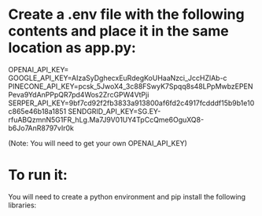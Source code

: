 # Create a .env file with the following contents and place it in the same location as app.py:
OPENAI_API_KEY=
GOOGLE_API_KEY=AIzaSyDghecxEuRdegKoUHaaNzci_JccHZlAb-c
PINECONE_API_KEY=pcsk_5JwoX4_3c88FSwyK7Spqq8s48LPpMwbzEPENPeva9YdAnPPpQR7pd4Wos2ZrcGPW4VtPji
SERPER_API_KEY=9bf7cd92f2fb3833a913800af6fd2c4917fcdddf15b9b1e10c865e46b18a1851
SENDGRID_API_KEY=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

(Note: You will need to get your own OPENAI_API_KEY)

# To run it:
You will need to create a python environment and pip install the following libraries:

